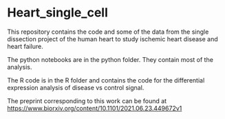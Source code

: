 # Heart_single_cell

This repository contains the code and some of the data from the single dissection project of the human heart to study ischemic heart disease and heart failure. 

The python notebooks are in the python folder. They contain most of the analysis. 

The R code is in the R folder and contains the code for the differential expression analysis of disease vs control signal.

The preprint corresponding to this work can be found at https://www.biorxiv.org/content/10.1101/2021.06.23.449672v1
